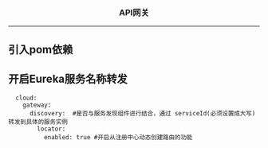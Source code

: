 ### <center>API网关
***
## 引入pom依赖

## 开启Eureka服务名称转发

```
  cloud:
    gateway:
      discovery:  #是否与服务发现组件进行结合，通过 serviceId(必须设置成大写) 转发到具体的服务实例
        locator:
          enabled: true #开启从注册中心动态创建路由的功能
```



